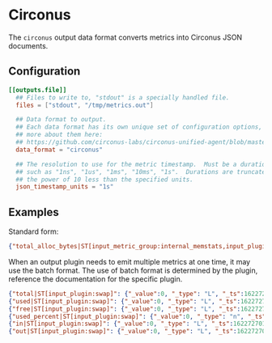 # Circonus

The `circonus` output data format converts metrics into Circonus JSON documents.

## Configuration

```toml
[[outputs.file]]
  ## Files to write to, "stdout" is a specially handled file.
  files = ["stdout", "/tmp/metrics.out"]

  ## Data format to output.
  ## Each data format has its own unique set of configuration options, read
  ## more about them here:
  ## https://github.com/circonus-labs/circonus-unified-agent/blob/master/docs/DATA_FORMATS_OUTPUT.md
  data_format = "circonus"

  ## The resolution to use for the metric timestamp.  Must be a duration string
  ## such as "1ns", "1us", "1ms", "10ms", "1s".  Durations are truncated to
  ## the power of 10 less than the specified units.
  json_timestamp_units = "1s"
```

## Examples

Standard form:

```json
{"total_alloc_bytes|ST[input_metric_group:internal_memstats,input_plugin:internal]": {"_value":12509192, "_type": "L", "_ts":1622727015000}}
```

When an output plugin needs to emit multiple metrics at one time, it may use
the batch format.  The use of batch format is determined by the plugin,
reference the documentation for the specific plugin.

```json
{"total|ST[input_plugin:swap]": {"_value":0, "_type": "L", "_ts":1622727015000}}
{"used|ST[input_plugin:swap]": {"_value":0, "_type": "L", "_ts":1622727015000}}
{"free|ST[input_plugin:swap]": {"_value":0, "_type": "L", "_ts":1622727015000}}
{"used_percent|ST[input_plugin:swap]": {"_value":0, "_type": "n", "_ts":1622727015000}}
{"in|ST[input_plugin:swap]": {"_value":0, "_type": "L", "_ts":1622727015000}}
{"out|ST[input_plugin:swap]": {"_value":0, "_type": "L", "_ts":1622727015000}}
```
